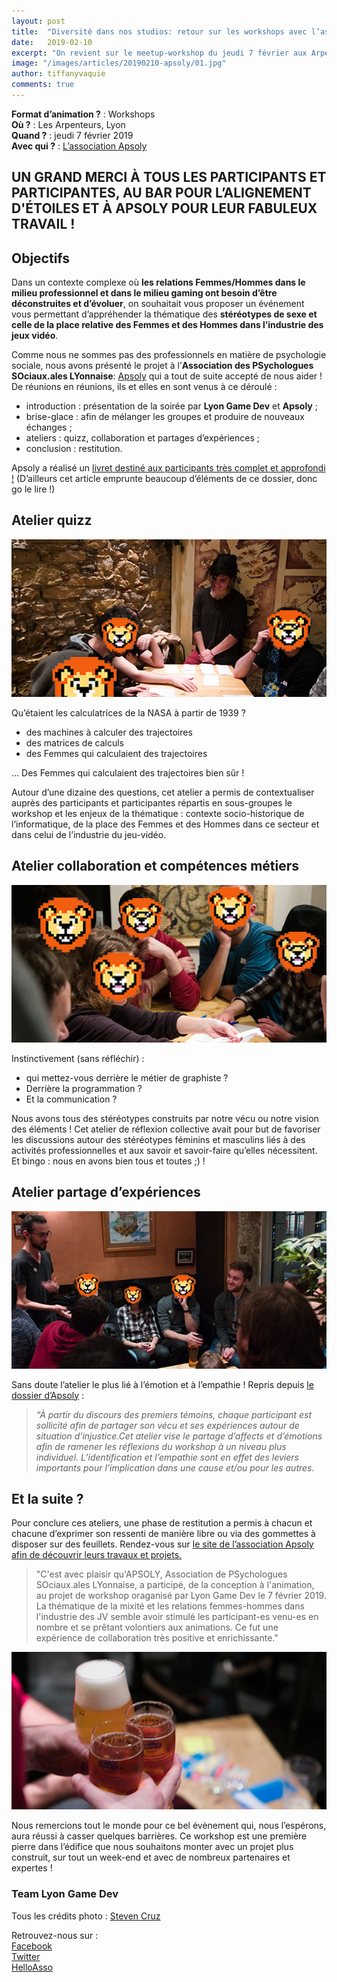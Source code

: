 ```yaml
---
layout: post
title:  "Diversité dans nos studios: retour sur les workshops avec l’association Apsoly !"
date:   2019-02-10
excerpt: "On revient sur le meetup-workshop du jeudi 7 février aux Arpenteurs, co-organisé avec l’association de psychologues sociaux.ales: Apsoly !"
image: "/images/articles/20190210-apsoly/01.jpg"
author: tiffanyvaquie
comments: true 
---
```


**Format d’animation ?** : Workshops  
**Où ?** : Les Arpenteurs, Lyon  
**Quand ?** : jeudi 7 février 2019  
**Avec qui ?** : [L’association Apsoly](https://apsoly.com/)  

## UN GRAND MERCI À TOUS LES PARTICIPANTS ET PARTICIPANTES, AU BAR POUR L’ALIGNEMENT D'ÉTOILES ET À APSOLY POUR LEUR FABULEUX TRAVAIL !

## Objectifs

Dans un contexte complexe où **les relations Femmes/Hommes dans le milieu professionnel et dans le milieu gaming ont besoin d’être déconstruites et d’évoluer**, on souhaitait vous proposer un événement vous permettant d’appréhender la thématique des **stéréotypes de sexe et celle de la place relative des Femmes et des Hommes dans l’industrie des jeux vidéo**.

Comme nous ne sommes pas des professionnels en matière de psychologie sociale, nous avons présenté le projet à l’**Association des PSychologues SOciaux.ales LYonnaise**: [Apsoly](https://apsoly.com/) qui a tout de suite accepté de nous aider ! De réunions en réunions, ils et elles en sont venus à ce déroulé :
* introduction : présentation de la soirée par **Lyon Game Dev** et **Apsoly** ;
* brise-glace : afin de mélanger les groupes et produire de nouveaux échanges ;
* ateliers : quizz, collaboration et partages d’expériences ;
* conclusion : restitution.

Apsoly a réalisé un [livret destiné aux participants très complet et approfondi !](/docs/20190210-apsoly/APSOLY_LGD_livret_participant-es.pdf) 
(D’ailleurs cet article emprunte beaucoup d’éléments de ce dossier, donc go le lire !) 

## Atelier quizz

![Photo : Atelier Quizz](/images/articles/20190210-apsoly/02.jpg)  

Qu’étaient les calculatrices de la NASA à partir de 1939 ?
* des machines à calculer des trajectoires
* des matrices de calculs
* des Femmes qui calculaient des trajectoires

… Des Femmes qui calculaient des trajectoires bien sûr !

Autour d’une dizaine des questions, cet atelier a permis de contextualiser auprès des participants et participantes répartis en sous-groupes le workshop et les enjeux de la thématique : contexte socio-historique de l’informatique, de la place des Femmes et des Hommes dans ce secteur et dans celui de l’industrie du jeu-vidéo. 

## Atelier collaboration et compétences métiers 

![Photo : Atelier collaboration et compétences métiers](/images/articles/20190210-apsoly/03.jpg) 

Instinctivement (sans réfléchir) :
* qui mettez-vous derrière le métier de graphiste ?
* Derrière la programmation ?
* Et la communication ?

Nous avons tous des stéréotypes construits par notre vécu ou notre vision des éléments !
Cet atelier de réflexion collective avait pour but de favoriser les discussions autour des stéréotypes féminins et masculins liés à des activités professionnelles et aux savoir et savoir-faire qu’elles nécessitent. Et bingo : nous en avons bien tous et toutes ;) !

## Atelier partage d’expériences

![Photo : Partage d'expérience](/images/articles/20190210-apsoly/04.jpg)  

Sans doute l’atelier le plus lié à l’émotion et à l’empathie ! 
Repris depuis [le dossier d’Apsoly](/docs/20190210-apsoly/APSOLY_LGD_livret_participant-es.pdf) :  
>*“À partir du discours des premiers témoins, chaque participant est sollicité afin de partager son vécu et ses expériences autour de situation d’injustice.Cet atelier vise le partage d’affects et d’émotions afin de ramener les réflexions du workshop à un niveau plus individuel. L’identification et l’empathie sont en effet des leviers importants pour l’implication dans une cause et/ou pour les autres.*

## Et la suite ?

Pour conclure ces ateliers, une phase de restitution a permis à chacun et chacune d’exprimer son ressenti de manière libre ou via des gommettes à disposer sur des feuillets. 
Rendez-vous sur [le site de l’association Apsoly afin de découvrir leurs travaux et projets.](https://apsoly.com/)

>"C'est avec plaisir qu'APSOLY, Association de PSychologues SOciaux.ales LYonnaise, a participé, de la conception à l'animation, au projet de workshop oraganisé par Lyon Game Dev le 7 février 2019. La thématique de la mixité et les relations femmes-hommes dans l'industrie des JV semble avoir stimulé les participant-es venu-es en nombre et se prêtant volontiers aux animations. Ce fut une expérience de collaboration très positive et enrichissante."

![Photo : Et la suite](/images/articles/20190210-apsoly/05.jpg)  

Nous remercions tout le monde pour ce bel évènement qui, nous l’espérons, aura réussi à casser quelques barrières. Ce workshop est une première pierre dans l’édifice que nous souhaitons monter avec un projet plus construit, sur tout un week-end et avec de nombreux partenaires et expertes !


### Team Lyon Game Dev

Tous les crédits photo : [Steven Cruz](https://www.linkedin.com/in/steven-cruz-a53a7443/)  

Retrouvez-nous sur :  
[Facebook](https://www.facebook.com/LyonGameDevPage/)  
[Twitter](https://twitter.com/lyon_dev)  
[HelloAsso](https://www.helloasso.com/associations/lyon-game-dev/adhesions/adhesion-lyon-game-dev-2018-2019)

